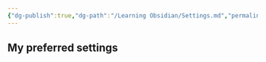 ```yaml
---
{"dg-publish":true,"dg-path":"/Learning Obsidian/Settings.md","permalink":"//learning-obsidian/settings/","created":"","updated":""}
---
```


## My preferred settings
